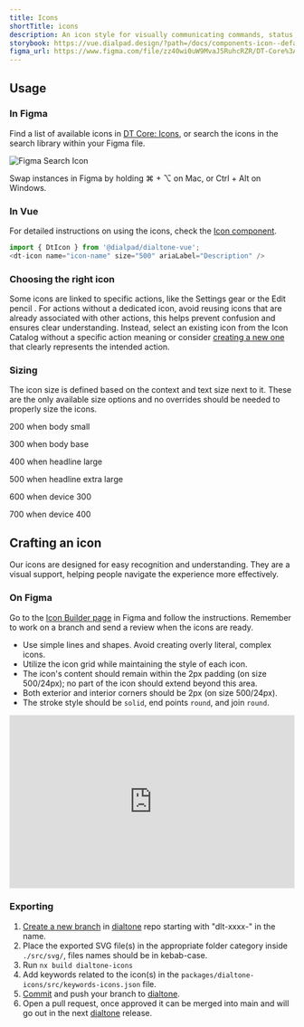 ```yaml
---
title: Icons
shortTitle: icons
description: An icon style for visually communicating commands, status, and more.
storybook: https://vue.dialpad.design/?path=/docs/components-icon--default
figma_url: https://www.figma.com/file/zz40wi0uW9MvaJ5RuhcRZR/DT-Core%3A-Icons-7?node-id=1473%3A3757&viewport=-168%2C479%2C1&t=OhX4ilCDvb7Tqkx4-11
---
```


<icon-catalog></icon-catalog>

## Usage

### In Figma

<div class="d-d-grid d-gg24 d-g-cols3 md:d-g-cols1">

Find a list of available icons in [DT Core: Icons](https://www.figma.com/file/zz40wi0uW9MvaJ5RuhcRZR/DT8-Icon-Library), or search the icons in the search library within your Figma file.

<dt-stack class="d-gc2" direction="column" gap="500">
<img alt="Figma Search Icon" src="/assets/images/figma-search-icon.gif" style="border-radius: var(--dt-size-radius-400)">
<p class="d-body--md d-fc-tertiary">Swap instances in Figma by holding ⌘ + ⌥ on Mac, or Ctrl + Alt on Windows.</p>
</dt-stack>
</div>

### In Vue

<div class="d-d-grid d-gg24 d-g-cols3 md:d-g-cols1">

For detailed instructions on using the icons, check the [Icon component](/components/icon.html).

<div class="d-gc2">
<code-well-header>
  <div class="d-d-grid d-gg24 d-g-cols3 md:d-g-cols1 d-w100p">
    <div class="d-fl-center">
      <dt-icon :name="selectedIcon" :size="selectedSize" />
    </div>
    <dt-select-menu label="Name" :options="iconListOptions" @change="changeIcon" />
    <dt-select-menu label="Size" :options="sizeValues" @change="changeIconSize" />
  </div>
</code-well-header>

```js
import { DtIcon } from '@dialpad/dialtone-vue';
<dt-icon name="icon-name" size="500" ariaLabel="Description" />
```

</div>
</div>

### Choosing the right icon

Some icons are linked to specific actions, like the Settings gear <dt-icon name="settings" size="200" /> or the Edit pencil <dt-icon name="edit" size="200" />. For actions without a dedicated icon, avoid reusing icons that are already associated with other actions, this helps prevent confusion and ensures clear understanding. Instead, select an existing icon from the Icon Catalog without a specific action meaning or consider [creating a new one](#crafting-an-icon) that clearly represents the intended action.

### Sizing

<div class="d-d-grid d-gg24 d-g-cols3 md:d-g-cols1">

The icon size is defined based on the context and text size next to it. These are the only available size options and no overrides should be needed to properly size the icons.

<div class="d-gc2">
<p class="d-body--sm"><dt-icon name="food" size="200" /> 200 when body small</p>
<p class="d-body--md"><dt-icon name="food" size="300" /> 300 when body base</p>
<p class="d-headline--lg"><dt-icon name="food" size="400" /> 400 when headline large</p>
<p class="d-headline--xl"><dt-icon name="food" size="500" /> 500  when headline extra large</p>
<p class="d-fs-300-tv"><dt-icon name="food" size="600" /> 600 when device 300</p>
<p class="d-fs-400-tv"><dt-icon name="food" size="700" /> 700 when device 400</p>
<!-- <p class="d-fs-500-tv"><dt-icon name="food" size="800" /> 800 when device 500</p> -->

</div>
</div>

## Crafting an icon

Our icons are designed for easy recognition and understanding. They are a visual support, helping people navigate the experience more effectively.

### On Figma

Go to the [Icon Builder page](https://www.figma.com/file/zz40wi0uW9MvaJ5RuhcRZR/DT8-Icon-Library?type=design&node-id=12057-3505&mode=design&t=CNADHg9I1bsKDPiB-4) in Figma and follow the instructions. Remember to work on a branch and send a review when the icons are ready.

<div class="d-d-grid d-gg24 d-g-cols3 md:d-g-cols1">

<div>

- Use simple lines and shapes. Avoid creating overly literal, complex icons.
- Utilize the icon grid while maintaining the style of each icon.
- The icon's content should remain within the 2px padding (on size 500/24px); no part of the icon should extend beyond this area.
- Both exterior and interior corners should be 2px (on size 500/24px).
- The stroke style should be `solid`, end points `round`, and join `round`.

</div>
<div class="d-gc2">
<iframe style="border: 0px; border-radius: var(--dt-size-radius-400)" width="100%" height="306" src="https://www.figma.com/embed?embed_host=share&url=https%3A%2F%2Fwww.figma.com%2Fproto%2FQe6cz41vPBozP4PhgGqFin/Docs-Protos?page-id=0%3A1&type=design&node-id=44-1450&viewport=-3223%2C-6%2C0.78&t=ma5fyi8Din3K3CgW-8&scaling=min-zoom&starting-point-node-id=44%3A1450&hotspot-hints=0&hide-ui=1" allowfullscreen></iframe>
</div>
</div>

### Exporting

1. [Create a new branch](https://github.com/dialpad/dialtone/tree/staging/packages/dialtone-css/.github/CONTRIBUTING.md#making-a-pull-request) in [dialtone](https://github.com/dialpad/dialtone/tree/staging) repo starting with "dlt-xxxx-" in the name.
2. Place the exported SVG file(s) in the appropriate folder category inside `./src/svg/`, files names should be in kebab-case.
3. Run `nx build dialtone-icons`
4. Add keywords related to the icon(s) in the `packages/dialtone-icons/src/keywords-icons.json` file.
5. [Commit](https://github.com/dialpad/dialtone/tree/staging/.github/COMMIT_CONVENTION.md) and push your branch to [dialtone](https://github.com/dialpad/dialtone/tree/staging).
6. Open a pull request, once approved it can be merged into main and will go out in the next [dialtone](https://github.com/dialpad/dialtone/tree/staging) release.

<script setup>
import { ref } from 'vue';
import IconCatalog from "@views/IconCatalog.vue";
import sizes from '@data/icons-sizes.json';

const sizeValues = sizes.map(item => ({ value: item.size, label: item.size }));

const iconListOptions = [
  { value: 'user-plus', label: 'User Plus' },
  { value: 'flame', label: 'Flame' },
  { value: 'heart', label: 'Heart' },
  { value: 'credit-card', label: 'Credit Card' }
];

const selectedIcon = ref('settings');
const selectedSize = ref('500');

const changeIcon = (newIcon) => {
  selectedIcon.value = newIcon;
};

const changeIconSize = (newSize) => {
  selectedSize.value = newSize;
};
</script>
